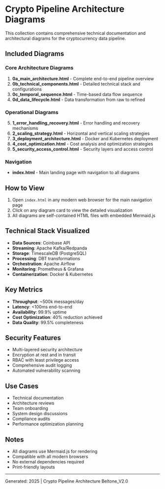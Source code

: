 # Crypto Pipeline Architecture Diagrams

This collection contains comprehensive technical documentation and architectural diagrams for the cryptocurrency data pipeline.

## Included Diagrams

### Core Architecture Diagrams

1. **0a_main_architecture.html** - Complete end-to-end pipeline overview
2. **0b_technical_components.html** - Detailed technical stack and configurations
3. **0c_temporal_sequence.html** - Time-based data flow sequence
4. **0d_data_lifecycle.html** - Data transformation from raw to refined

### Operational Diagrams

5. **1_error_handling_recovery.html** - Error handling and recovery mechanisms
6. **2_scaling_strategy.html** - Horizontal and vertical scaling strategies
7. **3_deployment_architecture.html** - Docker and Kubernetes deployment
8. **4_cost_optimization.html** - Cost analysis and optimization strategies
9. **5_security_access_control.html** - Security layers and access control

### Navigation

- **index.html** - Main landing page with navigation to all diagrams

## How to View

1. Open `index.html` in any modern web browser for the main navigation page
2. Click on any diagram card to view the detailed visualization
3. All diagrams are self-contained HTML files with embedded Mermaid.js

## Technical Stack Visualized

- **Data Sources**: Coinbase API
- **Streaming**: Apache Kafka/Redpanda
- **Storage**: TimescaleDB (PostgreSQL)
- **Processing**: DBT transformations
- **Orchestration**: Apache Airflow
- **Monitoring**: Prometheus & Grafana
- **Containerization**: Docker & Kubernetes

## Key Metrics

- **Throughput**: ~500k messages/day
- **Latency**: <100ms end-to-end
- **Availability**: 99.9% uptime
- **Cost Optimization**: 40% reduction achieved
- **Data Quality**: 99.5% completeness

## Security Features

- Multi-layered security architecture
- Encryption at rest and in transit
- RBAC with least privilege access
- Comprehensive audit logging
- Automated vulnerability scanning

## Use Cases

- Technical documentation
- Architecture reviews
- Team onboarding
- System design discussions
- Compliance audits
- Performance optimization planning

## Notes

- All diagrams use Mermaid.js for rendering
- Compatible with all modern browsers
- No external dependencies required
- Print-friendly layouts

---

Generated: 2025 | Crypto Pipeline Architecture Beltone_V2.0
